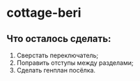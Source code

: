 # cottage-beri

## Что осталось сделать:
1. Сверстать переключатель;
2. Поправить отступы между разделами;
3. Сделать генплан посёлка.